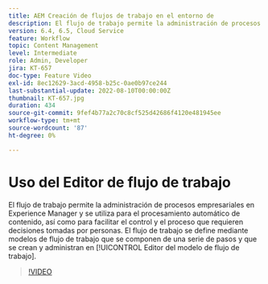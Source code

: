```yaml
---
title: AEM Creación de flujos de trabajo en el entorno de
description: El flujo de trabajo permite la administración de procesos empresariales en Experience Manager y se utiliza para el procesamiento automático de contenido, así como para facilitar el control y el proceso que requieren decisiones tomadas por personas.
version: 6.4, 6.5, Cloud Service
feature: Workflow
topic: Content Management
level: Intermediate
role: Admin, Developer
jira: KT-657
doc-type: Feature Video
exl-id: 8ec12629-3acd-4958-b25c-0ae0b97ce244
last-substantial-update: 2022-08-10T00:00:00Z
thumbnail: KT-657.jpg
duration: 434
source-git-commit: 9fef4b77a2c70c8cf525d42686f4120e481945ee
workflow-type: tm+mt
source-wordcount: '87'
ht-degree: 0%

---
```


# Uso del Editor de flujo de trabajo

El flujo de trabajo permite la administración de procesos empresariales en Experience Manager y se utiliza para el procesamiento automático de contenido, así como para facilitar el control y el proceso que requieren decisiones tomadas por personas. El flujo de trabajo se define mediante modelos de flujo de trabajo que se componen de una serie de pasos y que se crean y administran en [!UICONTROL Editor del modelo de flujo de trabajo].

>[!VIDEO](https://video.tv.adobe.com/v/22201?quality=12&learn=on)
